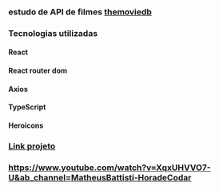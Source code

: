 ### estudo de API de filmes [themoviedb](https://www.themoviedb.org/?language=pt)

### Tecnologias utilizadas

#### React

#### React router dom

#### Axios

#### TypeScript

#### Heroicons

### [Link projeto](https://api-filmes-five.vercel.app/)

### https://www.youtube.com/watch?v=XqxUHVVO7-U&ab_channel=MatheusBattisti-HoradeCodar
